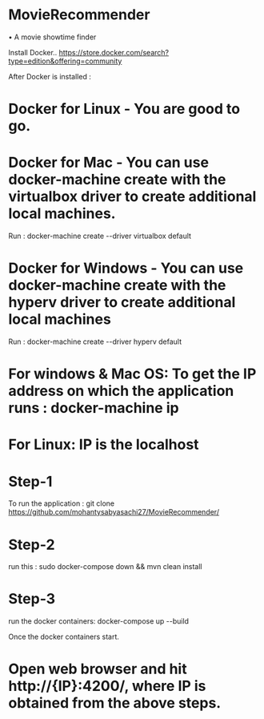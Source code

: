 # MovieRecommender
• A movie showtime finder

Install Docker.. https://store.docker.com/search?type=edition&offering=community

After Docker is installed : 
# Docker for Linux - You are good to go. 

# Docker for Mac - You can use docker-machine create with the virtualbox driver to create additional local machines.
  Run : docker-machine create --driver virtualbox default

# Docker for Windows - You can use docker-machine create with the hyperv driver to create additional local machines
  Run : docker-machine create --driver hyperv default

# For windows & Mac OS: To get the IP address on which the application runs : docker-machine ip 
# For Linux: IP is the localhost

# Step-1
To run the application : git clone https://github.com/mohantysabyasachi27/MovieRecommender/
# Step-2
run this :  sudo docker-compose down && mvn clean install
# Step-3
run the docker containers: docker-compose up --build


Once the docker containers start.
# Open web browser and hit http://{IP}:4200/, where IP is obtained from the above steps. 
